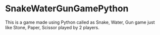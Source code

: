 # SnakeWaterGunGamePython
This is a game made using Python called as Snake, Water, Gun game just like Stone, Paper, Scissor played by 2 players.
